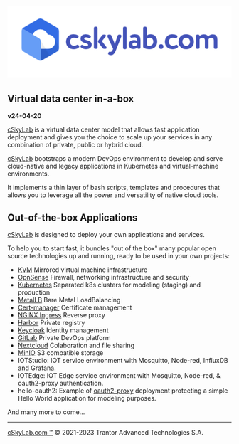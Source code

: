 # ![cSkyLab logo](./cskylab.png)

## Virtual data center in-a-box

**v24-04-20**


[cSkyLab](https://www.cskylab.com/) is a virtual data center model that allows fast application deployment and gives you the choice to scale up your services in any combination of private, public or hybrid cloud.

[cSkyLab](https://www.cskylab.com/) bootstraps a modern DevOps environment to develop and serve cloud-native and legacy applications in Kubernetes and virtual-machine environments.

It implements a thin layer of bash scripts, templates and procedures that allows you to leverage all the power and versatility of native cloud tools.

## Out-of-the-box Applications

[cSkyLab](https://www.cskylab.com/) is designed to deploy your own applications and services.

To help you to start fast, it bundles "out of the box" many popular open source technologies up and running, ready to be used in your own projects:

- [KVM](https://www.linux-kvm.org/) Mirrored virtual machine infrastructure
- [OpnSense](https://opnsense.org) Firewall, networking infrastructure and security
- [Kubernetes](https://kubernetes.io/) Separated k8s clusters for modeling (staging) and production
- [MetalLB](https://metallb.universe.tf/) Bare Metal LoadBalancing
- [Cert-manager](https://cert-manager.io/docs/) Certificate management
- [NGINX Ingress](https://kubernetes.github.io/ingress-nginx/) Reverse proxy
- [Harbor](https://goharbor.io/) Private registry
- [Keycloak](https://www.keycloak.org/) Identity management
- [GitLab](https://gitlab.com/) Private DevOps platform
- [Nextcloud](https://nextcloud.com/) Colaboration and file sharing
- [MinIO](https://min.io) S3 compatible storage
- IOTStudio: IOT service environment with Mosquitto, Node-red, InfluxDB and Grafana.
- IOTEdge: IOT Edge service environment with Mosquitto, Node-red, & oauth2-proxy authentication.
- hello-oauth2: Example of [oauth2-proxy](https://github.com/oauth2-proxy/oauth2-proxy) deployment protecting a simple Hello World application for modeling purposes.


And many more to come...

---

[cSkyLab.com ™](https://www.cskylab.com/) © 2021-2023 Trantor Advanced Technologies S.A.
